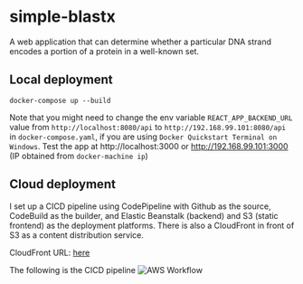 # simple-blastx
A web application that can determine whether a particular DNA strand encodes a portion of a protein in a well-known set.

## Local deployment
```docker-compose up --build```

Note that you might need to change the env variable `REACT_APP_BACKEND_URL` value from `http://localhost:8080/api` to `http://192.168.99.101:8080/api` in `docker-compose.yaml`, if you are using `Docker Quickstart Terminal on Windows`. Test the app at http://localhost:3000 or http://192.168.99.101:3000 (IP obtained from `docker-machine ip`)

## Cloud deployment
I set up a CICD pipeline using CodePipeline with Github as the source, CodeBuild as the builder, and Elastic Beanstalk (backend) and S3 (static frontend) as the deployment platforms. There is also a CloudFront in front of S3 as a content distribution service.

CloudFront URL: [here](https://d2thuo4s7eempw.cloudfront.net/)

The  following is the CICD pipeline
![AWS Workflow](./aws-workflow.png)
